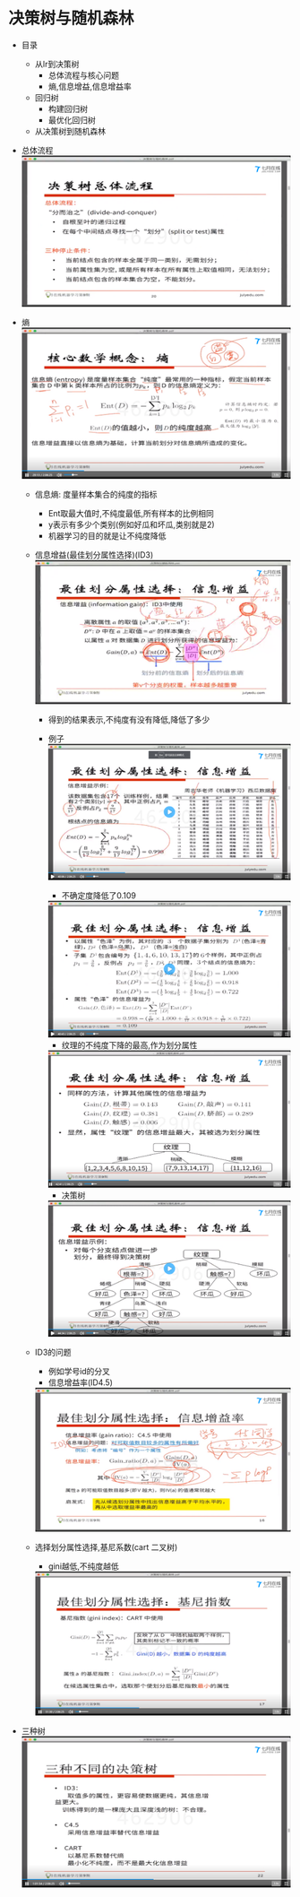 # 决策树与随机森林
- 目录
    - 从lr到决策树
        - 总体流程与核心问题
        - 熵,信息增益,信息增益率
    - 回归树
        - 构建回归树
        - 最优化回归树
    - 从决策树到随机森林

- 总体流程
    <img src='./img/ml2-1.png'>
- 熵
    <img src='./img/ml2-2.png'>

    - 信息熵: 度量样本集合的纯度的指标
        - Ent取最大值时,不纯度最低,所有样本的比例相同
        - y表示有多少个类别(例如好瓜和坏瓜,类别就是2)
        - 机器学习的目的就是让不纯度降低
    - 信息增益(最佳划分属性选择)(ID3)
        <img src='./img/ml2-3.png'>

        - 得到的结果表示,不纯度有没有降低,降低了多少

        - 例子
            <img src='./img/ml2-4.png'>

            - 不确定度降低了0.109
            <img src='./img/ml2-5.png'>

            - 纹理的不纯度下降的最高,作为划分属性
            <img src='./img/ml2-6.png'>

            - 决策树
            <img src='./img/ml2-7.png'>
    - ID3的问题
        - 例如学号id的分叉
        - 信息增益率(ID4.5)
        <img src='./img/ml2-8.png'>

    - 选择划分属性选择,基尼系数(cart 二叉树)
        - gini越低,不纯度越低
        <img src='./img/ml2-9.png'>

- 三种树
    <img src='./img/ml2-10.png'>